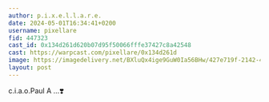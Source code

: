 ```yaml
---
author: p.i.x.e.l.l.a.r.e.
date: 2024-05-01T16:34:41+0200
username: pixellare
fid: 447323
cast_id: 0x134d261d620b07d95f50066fffe37427c8a42548
cast: https://warpcast.com/pixellare/0x134d261d
image: https://imagedelivery.net/BXluQx4ige9GuW0Ia56BHw/427e719f-2142-4fd9-9649-509819d75500/original
layout: post
---
```

c.i.a.o.Paul A ...❣️  

<img src='https://imagedelivery.net/BXluQx4ige9GuW0Ia56BHw/427e719f-2142-4fd9-9649-509819d75500/original' alt='' referrerpolicy='no-referrer'/>